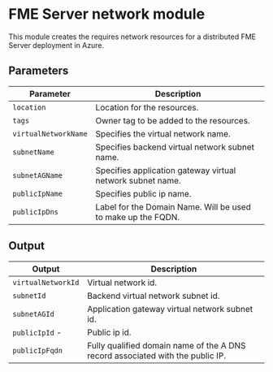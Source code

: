 # FME Server network module
This module creates the requires network resources for a distributed FME Server deployment in Azure.

## Parameters
|Parameter|Description|
|---|---|
|`location` | Location for the resources.
|`tags` | Owner tag to be added to the resources.
|`virtualNetworkName` | Specifies the virtual network name.
|`subnetName` | Specifies backend virtual network subnet name.
|`subnetAGName` | Specifies application gateway virtual network subnet name.
|`publicIpName` | Specifies public ip name.
|`publicIpDns`|Label for the Domain Name. Will be used to make up the FQDN.|

## Output
|Output|Description|
|---|---|
|`virtualNetworkId` | Virtual network id.
|`subnetId` | Backend virtual network subnet id.
|`subnetAGId` | Application gateway virtual network subnet id.
|`publicIpId` -|Public ip id.
|`publicIpFqdn` | Fully qualified domain name of the A DNS record associated with the public IP.